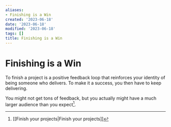 ```yaml
---
aliases:
- Finishing is a Win
created: '2023-06-18'
date: '2023-06-18'
modified: '2023-06-18'
tags: []
title: Finishing is a Win
---
```


# Finishing is a Win

To finish a project is a positive feedback loop that reinforces your identity of being someone who delivers. To make it a success, you then have to keep delivering.

You might not get tons of feedback, but you actually might have a much larger audience than you expect[^1].

[^1]: [[Finish your projects|Finish your projects]]